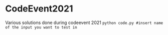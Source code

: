 # CodeEvent2021
Various solutions done during codeevent 2021 
``python code.py
#insert name of the input you want to test
in
``
